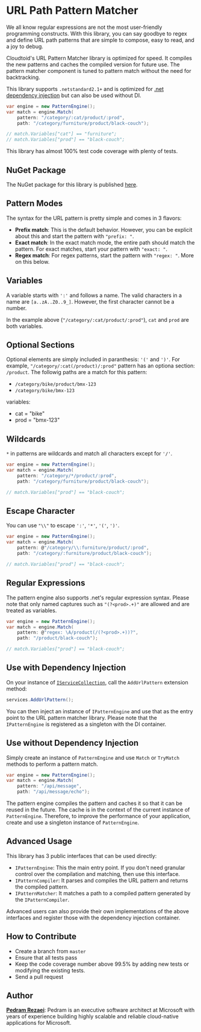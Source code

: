 # URL Path Pattern Matcher

We all know regular expressions are not the most user-friendly programming constructs. With this library, you can say goodbye to regex and define URL path patterns that are simple to compose, easy to read, and a joy to debug.

Cloudtoid's URL Pattern Matcher library is optimized for speed. It compiles the new patterns and caches the compiled version for future use. The pattern matcher component is tuned to pattern match without the need for backtracking.

This library supports `.netstandard2.1+` and is optimized for [.net dependency injection](https://docs.microsoft.com/en-us/aspnet/core/fundamentals/dependency-injection) but can also be used without DI.

```csharp
var engine = new PatternEngine();
var match = engine.Match(
    pattern: "/category/:cat/product/:prod",
    path: "/category/furniture/product/black-couch");

// match.Variables["cat"] == "furniture";
// match.Variables["prod"] == "black-couch";
```

This library has almost 100% test code coverage with plenty of tests.

## NuGet Package

The NuGet package for this library is published [here](https://www.nuget.org/packages/Cloudtoid.UrlPattern/).

## Pattern Modes

The syntax for the URL pattern is pretty simple and comes in 3 flavors:

- **Prefix match**: This is the default behavior. However, you can be explicit about this and start the pattern with `"prefix: "`.
- **Exact match**: In the exact match mode, the entire path should match the pattern. For exact matches, start your pattern with `"exact: "`.
- **Regex match**: For regex patterns, start the pattern with `"regex: "`. More on this below.

## Variables

A variable starts with `':'` and follows a name. The valid characters in a name are `[a..zA..Z0..9_]`. However, the first character cannot be a number.

In the example above (`"/category/:cat/product/:prod"`), `cat` and `prod` are both variables.

## Optional Sections

Optional elements are simply included in paranthesis: `'('` and `')'`. For example, `"/category/:cat(/product)/:prod"` pattern has an optiona section: `/product`. The followig paths are a match for this pattern:

- `/category/bike/product/bmx-123`
- `/category/bike/bmx-123`

variables:

- cat = "bike"
- prod = "bmx-123"

## Wildcards

`*` in patterns are wildcards and match all characters except for `'/'`.

```csharp
var engine = new PatternEngine();
var match = engine.Match(
    pattern: "/category/*/product/:prod",
    path: "/category/furniture/product/black-couch");

// match.Variables["prod"] == "black-couch";
```

## Escape Character

You can use `"\\"` to escape `':'`, `'*'`, `'('`, `')'`.

```csharp
var engine = new PatternEngine();
var match = engine.Match(
    pattern: @"/category/\\:furniture/product/:prod",
    path: "/category/:furniture/product/black-couch");

// match.Variables["prod"] == "black-couch";
```

## Regular Expressions

The pattern engine also supports .net's regular expression syntax. Please note that only named captures such as `"(?<prod>.+)"` are allowed and are treated as variables. 

```csharp
var engine = new PatternEngine();
var match = engine.Match(
    pattern: @"regex: \A/product(/(?<prod>.+))?",
    path: "/product/black-couch");

// match.Variables["prod"] == "black-couch";
```

## Use with Dependency Injection

On your instance of [`IServiceCollection`](https://docs.microsoft.com/en-us/dotnet/api/microsoft.extensions.dependencyinjection.iservicecollection), call the `AddUrlPattern` extension method:

```csharp
services.AddUrlPattern();
```

You can then inject an instance of `IPatternEngine` and use that as the entry point to the URL pattern matcher library. Please note that the `IPatternEngine` is registered as a singleton with the DI container.

## Use without Dependency Injection

Simply create an instance of `PatternEngine` and use `Match` or `TryMatch` methods to perform a pattern match.

```csharp
var engine = new PatternEngine();
var match = engine.Match(
    pattern: "/api/message",
    path: "/api/message/echo");
```

The pattern engine compiles the pattern and caches it so that it can be reused in the future. The cache is in the context of the current instance of `PatternEngine`. Therefore, to improve the performance of your application, create and use a singleton instance of `PatternEngine`.

## Advanced Usage

This library has 3 public interfaces that can be used directly:

- `IPatternEngine`: This the main entry point. If you don't need granular control over the compilation and matching, then use this interface.
- `IPatternCompiler`: It parses and compiles the URL pattern and returns the compiled pattern.
- `IPatternMatcher`: It matches a path to a compiled pattern generated by the `IPatternCompiler`.

Advanced users can also provide their own implementations of the above interfaces and register those with the dependency injection container.

## How to Contribute

- Create a branch from `master`
- Ensure that all tests pass
- Keep the code coverage number above 99.5% by adding new tests or modifying the existing tests.
- Send a pull request

## Author

[**Pedram Rezaei**](https://www.linkedin.com/in/pedramrezaei/): Pedram is an executive software architect at Microsoft with years of experience building highly scalable and reliable cloud-native applications for Microsoft.
